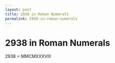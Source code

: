 ```yaml
---
layout: post
title: 2938 in Roman Numerals
permalink: 2938-in-roman-numerals
---
```


# 2938 in Roman Numerals

2938 = MMCMXXXVIII
